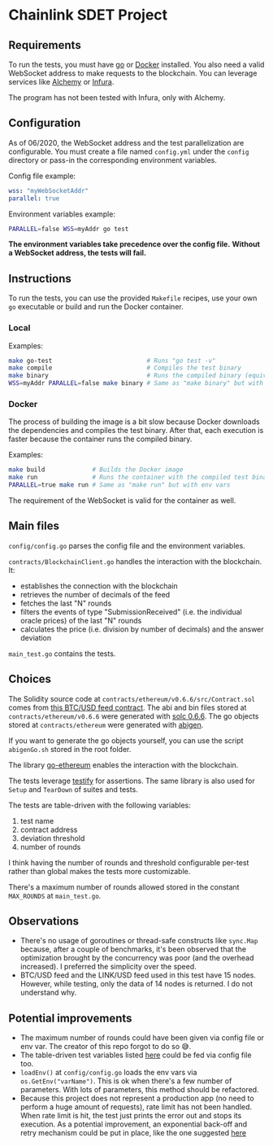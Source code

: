 # Chainlink SDET Project

## Requirements
To run the tests, you must have [go](https://golang.org/) or [Docker](https://www.docker.com/) installed.
You also need a valid WebSocket address to make requests to the blockchain. You can leverage services like [Alchemy](https://www.alchemy.com/) or [Infura](https://infura.io/).

The program has not been tested with Infura, only with Alchemy.

## Configuration
As of 06/2020, the WebSocket address and the test parallelization are configurable.
You must create a file named `config.yml` under the `config` directory or pass-in the corresponding environment variables.

Config file example:
```yaml
wss: "myWebSocketAddr"
parallel: true
```
Environment variables example:
```bash
PARALLEL=false WSS=myAddr go test
```
**The environment variables take precedence over the config file.**
**Without a WebSocket address, the tests will fail.**

## Instructions
To run the tests, you can use the provided `Makefile` recipes, use your own `go` executable or build and run the Docker container.

### Local
Examples:
```bash
make go-test                          # Runs "go test -v"
make compile                          # Compiles the test binary
make binary                           # Runs the compiled binary (equivalent to "make go-test")
WSS=myAddr PARALLEL=false make binary # Same as "make binary" but with env vars
```

### Docker
The process of building the image is a bit slow because Docker downloads the dependencies and compiles the test binary. After that, each execution is faster because the container runs the compiled binary.

Examples:
```bash
make build             # Builds the Docker image
make run               # Runs the container with the compiled test binary
PARALLEL=true make run # Same as "make run" but with env vars
```

The requirement of the WebSocket is valid for the container as well.

## Main files
`config/config.go` parses the config file and the environment variables.

`contracts/BlockchainClient.go` handles the interaction with the blockchain. It:
- establishes the connection with the blockchain
- retrieves the number of decimals of the feed
- fetches the last "N" rounds
- filters the events of type "SubmissionReceived" (i.e. the individual oracle prices) of the last "N" rounds
- calculates the price (i.e. division by number of decimals) and the answer deviation

`main_test.go` contains the tests.

## Choices
The Solidity source code at `contracts/ethereum/v0.6.6/src/Contract.sol` comes from [this BTC/USD feed contract](https://etherscan.io/address/0xf570deefff684d964dc3e15e1f9414283e3f7419#code).
The abi and bin files stored at `contracts/ethereum/v0.6.6` were generated with [solc 0.6.6](https://github.com/ethereum/solidity/releases/tag/v0.6.6). The go objects stored at `contracts/ethereum` were generated with [abigen](https://geth.ethereum.org/docs/dapp/native-bindings).

If you want to generate the go objects yourself, you can use the script `abigenGo.sh` stored in the root folder.

The library [go-ethereum](https://github.com/ethereum/go-ethereum/) enables the interaction with the blockchain.

The tests leverage [testify](https://github.com/stretchr/testify) for assertions. The same library is also used for `Setup` and `TearDown` of suites and tests.

The tests are table-driven with the following variables:
1. test name
2. contract address
3. deviation threshold
4. number of rounds

I think having the number of rounds and threshold configurable per-test rather than global makes the tests more customizable.

There's a maximum number of rounds allowed stored in the constant `MAX_ROUNDS` at `main_test.go`.

## Observations
- There's no usage of goroutines or thread-safe constructs like `sync.Map` because, after a couple of benchmarks, it's been observed that the optimization brought by the concurrency was poor (and the overhead increased). I preferred the simplicity over the speed.
- BTC/USD feed and the LINK/USD feed used in this test have 15 nodes. However, while testing, only the data of 14 nodes is returned. I do not understand why.

## Potential improvements
- The maximum number of rounds could have been given via config file or env var. The creator of this repo forgot to do so 😅.
- The table-driven test variables listed [here](#choices) could be fed via config file too.
- `loadEnv()` at `config/config.go` loads the env vars via `os.GetEnv("varName")`. This is ok when there's a few number of parameters. With lots of parameters, this method should be refactored.
- Because this project does not represent a production app (no need to perform a huge amount of requests), rate limit has not been handled. When rate limit is hit, the test just prints the error out and stops its execution. As a potential improvement, an exponential back-off and retry mechanism could be put in place, like the one suggested [here](https://docs.alchemy.com/alchemy/guides/rate-limits#option-4-exponential-backoff)
